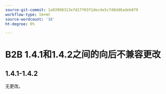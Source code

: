 ```yaml
---
source-git-commit: 1a93998313e7d17f03f1dec4e5c7d6dd6adeb079
workflow-type: tm+mt
source-wordcount: '16'
ht-degree: 0%

---
```

# B2B 1.4.1和1.4.2之间的向后不兼容更改

## 1.4.1-1.4.2

无更改。
